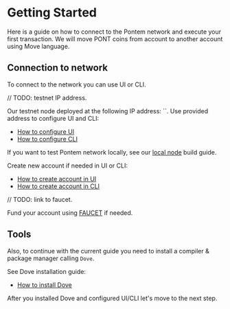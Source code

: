 # Getting Started

Here is a guide on how to connect to the Pontem network and execute your first transaction. We will move PONT coins from account to another account using Move language.

## Connection to network

To connect to the network you can use UI or CLI.

// TODO: testnet IP address.

Our testnet node deployed at the following IP address: ``. 
Use provided address to configure UI and CLI:

* [How to configure UI](./ui.md)
* [How to configure CLI](./cli.md)

If you want to test Pontem network locally, see our [local node](./local_node.md) build guide. 

Create new account if needed in UI or CLI:

* [How to create account in UI](./ui.md#Account-creation)
* [How to create account in CLI](./cli.md#Account-creation)

// TODO: link to faucet.

Fund your account using [FAUCET]() if needed.

## Tools

Also, to continue with the current guide you need to install a compiler & package manager calling `Dove`.

See Dove installation guide:

* [How to install Dove](./../move_vm/compiler_&_toolset.md#Dove)

After you installed Dove and configured UI/CLI let's move to the next step.
